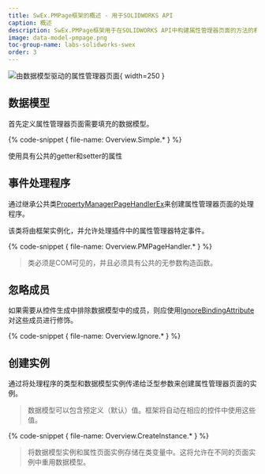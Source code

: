 ```yaml
---
title: SwEx.PMPage框架的概述 - 用于SOLIDWORKS API
caption: 概述
description: SwEx.PMPage框架用于在SOLIDWORKS API中构建属性管理器页面的方法的概述
image: data-model-pmpage.png
toc-group-name: labs-solidworks-swex
order: 3
---
```

![由数据模型驱动的属性管理器页面](data-model-pmpage.png){ width=250 }

## 数据模型

首先定义属性管理器页面需要填充的数据模型。

{% code-snippet { file-name: Overview.Simple.* } %}

使用具有公共的getter和setter的属性

## 事件处理程序

通过继承公共类[PropertyManagerPageHandlerEx](https://docs.codestack.net/swex/pmpage/html/T_CodeStack_SwEx_PMPage_PropertyManagerPageHandlerEx.htm)来创建属性管理器页面的处理程序。

该类将由框架实例化，并允许处理插件中的属性管理器特定事件。

{% code-snippet { file-name: Overview.PMPageHandler.* } %}

> 类必须是COM可见的，并且必须具有公共的无参数构造函数。

## 忽略成员

如果需要从控件生成中排除数据模型中的成员，则应使用[IgnoreBindingAttribute](https://docs.codestack.net/swex/pmpage/html/T_CodeStack_SwEx_PMPage_Attributes_IgnoreBindingAttribute.htm)对这些成员进行修饰。

{% code-snippet { file-name: Overview.Ignore.* } %}

## 创建实例

通过将处理程序的类型和数据模型实例传递给泛型参数来创建属性管理器页面的实例。

> 数据模型可以包含预定义（默认）值。框架将自动在相应的控件中使用这些值。

{% code-snippet { file-name: Overview.CreateInstance.* } %}

> 将数据模型实例和属性页面实例存储在类变量中。这将允许在不同的页面实例中重用数据模型。